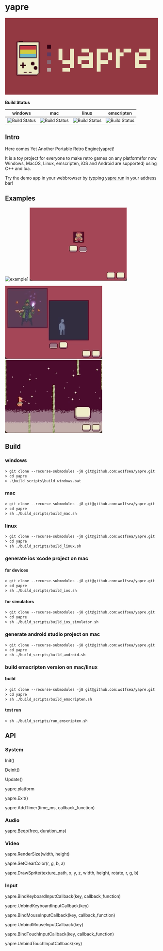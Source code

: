 # yapre

![yapre](./vis/png/banner.png)

**Build Status**

|windows|mac|linux|emscripten|
|-------|-------|-------|-------|
|![Build Status](https://github.com/wo1fsea/yapre/actions/workflows/windows_build.yml/badge.svg)|![Build Status](https://github.com/wo1fsea/yapre/actions/workflows/mac_build.yml/badge.svg)|![Build Status](https://github.com/wo1fsea/yapre/actions/workflows/linux_build.yml/badge.svg)|![Build Status](https://github.com/wo1fsea/yapre/actions/workflows/emscripten_build.yml/badge.svg)

## Intro

Here comes Yet Another Portable Retro Engine(yapre)!

It is a toy project for everyone to make retro games on any platform(for now Windows, MacOS, Linux, emscripten, iOS and Android are supported) using C++ and lua.

Try the demo app in your webbrowser by typping [yapre.run](https://yapre.run) in your address bar!


## Examples

![example1](./docs/example1.gif)
![example2](./docs/example2.gif)

![example3](./docs/example3.gif)
![example4](./docs/example4.gif)

## Build

### windows

```
> git clone --recurse-submodules -j8 git@github.com:wo1fsea/yapre.git
> cd yapre
> .\build_scripts\build_windows.bat
```

### mac

```
> git clone --recurse-submodules -j8 git@github.com:wo1fsea/yapre.git
> cd yapre
> sh ./build_scripts/build_mac.sh
```

### linux

```
> git clone --recurse-submodules -j8 git@github.com:wo1fsea/yapre.git
> cd yapre
> sh ./build_scripts/build_linux.sh
```

### generate ios xcode project on mac

#### for devices

```
> git clone --recurse-submodules -j8 git@github.com:wo1fsea/yapre.git
> cd yapre
> sh ./build_scripts/build_ios.sh
```

#### for simulators

```
> git clone --recurse-submodules -j8 git@github.com:wo1fsea/yapre.git
> cd yapre
> sh ./build_scripts/build_ios_simulator.sh
```

### generate android studio project on mac

```
> git clone --recurse-submodules -j8 git@github.com:wo1fsea/yapre.git
> cd yapre
> sh ./build_scripts/build_android.sh
```

### build emscripten version on mac/linux

#### build

```
> git clone --recurse-submodules -j8 git@github.com:wo1fsea/yapre.git
> cd yapre
> sh ./build_scripts/build_emscripten.sh
```

#### test run

```
> sh ./build_scripts/run_emscripten.sh
```

## API

### System

Init()

Deinit()

Update()

yapre.platform

yapre.Exit()

yapre.AddTimer(time_ms, callback_function)

### Audio

yapre.Beep(freq, duration_ms)

### Video

yapre.RenderSize(width, height)

yapre.SetClearColor(r, g, b, a)

yapre.DrawSprite(texture_path, x, y, z, width, height, rotate, r, g, b)

### Input

yapre.BindKeyboardInputCallback(key, callback_function)

yapre.UnbindKeyboardInputCallback(key)

yapre.BindMouseInputCallback(key, callback_function)

yapre.UnbindMouseInputCallback(key)

yapre.BindTouchInputCallback(key, callback_function)

yapre.UnbindTouchInputCallback(key)

